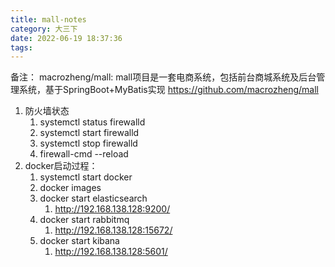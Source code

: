 ```yaml
---
title: mall-notes
category: 大三下
date: 2022-06-19 18:37:36
tags:
---
```


备注：
macrozheng/mall: mall项目是一套电商系统，包括前台商城系统及后台管理系统，基于SpringBoot+MyBatis实现
https://github.com/macrozheng/mall

1. 防火墙状态
   1. systemctl status firewalld
   2. systemctl start firewalld
   3. systemctl stop firewalld
   4. firewall-cmd --reload
2. docker启动过程：
   1. systemctl start docker
   2. docker images
   3. docker start elasticsearch
      1. http://192.168.138.128:9200/
   4. docker start rabbitmq
      1. http://192.168.138.128:15672/
   5. docker start kibana
      1. http://192.168.138.128:5601/


